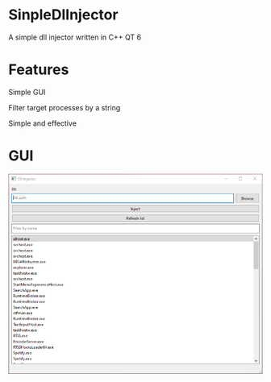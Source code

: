 # SinpleDlInjector
 A simple dll injector written in C++ QT 6

# Features
 Simple GUI
 
 Filter target processes by a string
 
 Simple and effective

# GUI
![alt text](https://github.com/Glumboi/SinpleDlInjector/blob/main/gui-demo.PNG?raw=true)
